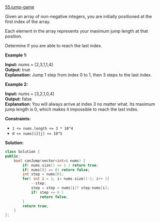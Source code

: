 [55.jump-game](https://leetcode.com/problems/jump-game/)  

Given an array of non-negative integers, you are initially positioned at the first index of the array.

Each element in the array represents your maximum jump length at that position.

Determine if you are able to reach the last index.

**Example 1:**

  
**Input:** nums = \[2,3,1,1,4\]  
**Output:** true  
**Explanation:** Jump 1 step from index 0 to 1, then 3 steps to the last index.  

**Example 2:**

  
**Input:** nums = \[3,2,1,0,4\]  
**Output:** false  
**Explanation:** You will always arrive at index 3 no matter what. Its maximum jump length is 0, which makes it impossible to reach the last index.  

**Constraints:**

*   `1 <= nums.length <= 3 * 10^4`
*   `0 <= nums[i][j] <= 10^5`  



**Solution:**  

```cpp
class Solution {
public:
    bool canJump(vector<int>& nums) {
        if( nums.size() <= 1 ) return true;
        if( nums[0] == 0) return false;
        int step = nums[0];
        for( int i = 1; i< nums.size()-1; i++ ){
            --step;
            step = step > nums[i]? step:nums[i];
            if( step <= 0 )
                return false;
        }
        return true;
    }
};
```
      